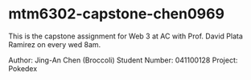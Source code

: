 # mtm6302-capstone-chen0969
This is the capstone assignment for Web 3 at AC with Prof. David Plata Ramirez on every wed 8am.

Author: Jing-An Chen (Broccoli)
Student Number: 041100128
Project: Pokedex